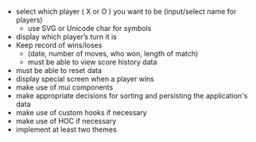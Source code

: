 - select which player ( X or O ) you want to be (input/select name for players)
  - use SVG or Unicode char for  symbols
- display which player’s turn it is
- Keep record of wins/loses 
    - (date, number of moves, who won, length of match)
    - must be able to view score history data
- must be able to reset data
- display special screen when a player wins
- make use of mui components
- make appropriate decisions for sorting and persisting the application's data
- make use of custom hooks if necessary
- make use of HOC if necessary
- implement at least two themes